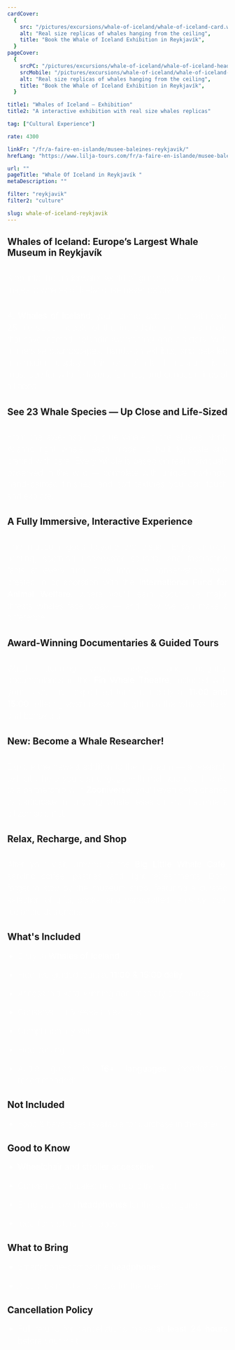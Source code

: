 ```yaml
---
cardCover:
  {
    src: "/pictures/excursions/whale-of-iceland/whale-of-iceland-card.webp",
    alt: "Real size replicas of whales hanging from the ceiling",
    title: "Book the Whale of Iceland Exhibition in Reykjavík",
  }
pageCover:
  {
    srcPC: "/pictures/excursions/whale-of-iceland/whale-of-iceland-header-pc.webp",
    srcMobile: "/pictures/excursions/whale-of-iceland/whale-of-iceland-header-mobile.webp",
    alt: "Real size replicas of whales hanging from the ceiling",
    title: "Book the Whale of Iceland Exhibition in Reykjavík",
  }

title1: "Whales of Iceland – Exhibition"
title2: "A interactive exhibition with real size whales replicas"

tag: ["Cultural Experience"]

rate: 4300

linkFr: "/fr/a-faire-en-islande/musee-baleines-reykjavik/"
hrefLang: "https://www.lilja-tours.com/fr/a-faire-en-islande/musee-baleines-reykjavik/"

url: ""
pageTitle: "Whale Of Iceland in Reykjavík "
metaDescription: ""

filter: "reykjavik"
filter2: "culture"

slug: whale-of-iceland-reykjavik
---
```


## Whales of Iceland: Europe’s Largest Whale Museum in Reykjavík

Step into the underwater world of giants and discover the majestic whales of Iceland like never before!

At **Whales of Iceland**, you’ll come face to face with over 25 life-sized models of the incredible marine mammals that have roamed Icelandic waters throughout history. With immersive soundscapes, hands-on exhibits, and detailed information displays, this one-of-a-kind museum is a must-see for wildlife lovers, families, and curious minds of all ages.

## See 23 Whale Species — Up Close and Life-Sized

From the awe-inspiring blue whale to the elusive North Atlantic right whale, each model is built to scale and crafted with care. Every whale is based on real individuals observed in the wild — complete with unique markings, hand-painted finishes, and soft textures you can touch and explore.

## A Fully Immersive, Interactive Experience

The museum goes beyond the visual. Enjoy ambient lighting, soothing underwater sounds, and fascinating facts at every turn. Dive into the conservation zone created in collaboration with the **International Fund for Animal Welfare**, where you'll learn about five major threats whales face today — and how we can make a difference.

## Award-Winning Documentaries & Guided Tours

Watch stunning whale footage and insightful documentaries in the **Fin Whale Theatre**, included with your ticket. Live expert-led tours run daily at **11:00 and 15:00**, offering even deeper insight into the whales’ lives and behaviors.

## New: Become a Whale Researcher!

Explore the newest addition to the museum — a research exhibit where you can engage with real science. Thanks to a partnership with **Zooniverse**, you’ll even get a chance to participate in ongoing whale research and become a citizen scientist.

## Relax, Recharge, and Shop

After your visit, unwind at the **Big Little Whale Café**, serving coffee, pastries, and light refreshments. Don’t forget to stop by the museum shop, featuring a curated selection of gifts, books, and handcrafted items by local Icelandic designers.

## What's Included

- Entry to **Whales of Iceland**
- Free live guided tours at **11:00 & 15:00 daily**
- Access to award-winning documentary screenings
- Conservation & research exhibits
- Complimentary WiFi
- Free parking
- Audio guide in **16+ languages** (headphones recommended)

## Not Included

- Food & beverages (available for purchase in the café)

## Good to Know

- **Wheelchair and stroller accessible**
- Conveniently located near public transport
- Bring your own **headphones** for the audio guide
- Ideal for visitors of all ages

## What to Bring

- Smartphone-compatible **headphones**
- A curious mind and a love for the ocean

## Cancellation Policy

- Full refund for cancellations made **at least 24 hours** before your visit.

<script type="text/javascript" src="https://widgets.bokun.io/assets/javascripts/apps/build/BokunWidgetsLoader.js?bookingChannelUUID=97236c68-b945-4a96-8587-660bdc4c45fd" async></script>

<div class="bokunWidget" data-src="https://widgets.bokun.io/online-sales/97236c68-b945-4a96-8587-660bdc4c45fd/experience-calendar/14386"></div>

<style>
p {
line-height: 1.4;
color: white;
font-size: clamp(0.8rem, 2vw, 1.3rem);
font-weight: lighter;
margin-block: 1rem;
text-align: justify;
margin-block: 2rem;
}

li {
line-height: 1.4;
color: white;
font-size: clamp(0.8rem, 2vw, 1.3rem);
font-weight: lighter;
margin-block: 1rem;
text-align: justify;

}

strong {
font-weight: normal;
}



main h2 {
font-style: normal;
text-align: left;
font-weight: normal;
text-decoration: underline;
}

</style>
